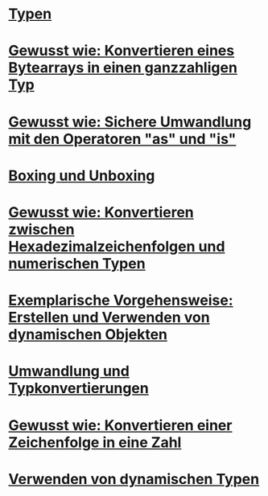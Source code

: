 # [Typen](index.md)
# [Gewusst wie: Konvertieren eines Bytearrays in einen ganzzahligen Typ](how-to-convert-a-byte-array-to-an-int.md)
# [Gewusst wie: Sichere Umwandlung mit den Operatoren "as" und "is"](how-to-safely-cast-by-using-as-and-is-operators.md)
# [Boxing und Unboxing](boxing-and-unboxing.md)
# [Gewusst wie: Konvertieren zwischen Hexadezimalzeichenfolgen und numerischen Typen](how-to-convert-between-hexadecimal-strings-and-numeric-types.md)
# [Exemplarische Vorgehensweise: Erstellen und Verwenden von dynamischen Objekten](walkthrough-creating-and-using-dynamic-objects.md)
# [Umwandlung und Typkonvertierungen](casting-and-type-conversions.md)
# [Gewusst wie: Konvertieren einer Zeichenfolge in eine Zahl](how-to-convert-a-string-to-a-number.md)
# [Verwenden von dynamischen Typen](using-type-dynamic.md)
